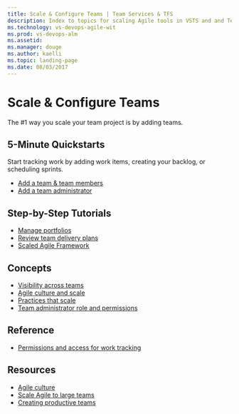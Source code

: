 ```yaml
---
title: Scale & Configure Teams | Team Services & TFS
description: Index to topics for scaling Agile tools in VSTS and and Team Foundation Server (TFS)  
ms.technology: vs-devops-agile-wit
ms.prod: vs-devops-alm
ms.assetid: 
ms.manager: douge
ms.author: kaelli
ms.topic: landing-page 
ms.date: 08/03/2017
---
```


# Scale & Configure Teams 

The #1 way you scale your team project is by adding teams.   


## 5-Minute Quickstarts  

Start tracking work by adding work items, creating your backlog, or scheduling sprints.  

- [Add a team & team members](multiple-teams.md)  
- [Add a team administrator](add-team-administrator.md)  


## Step-by-Step Tutorials

- [Manage portfolios](portfolio-management.md)
- [Review team delivery plans](review-team-plans.md)
- [Scaled Agile Framework](scaled-agile-framework.md) 


## Concepts 
       
- [Visibility across teams](visibility-across-teams.md)   
- [Agile culture and scale](agile-culture.md)   
- [Practices that scale](practices-that-scale.md)  
- [Team administrator role and permissions](team-administrator-permissions.md)


## Reference   
- [Permissions and access for work tracking](../permissions-access-work-tracking.md) 
 
  
## Resources  
- [Agile culture](https://www.visualstudio.com/learn/agile-culture/)  
- [Scale Agile to large teams](https://www.visualstudio.com/learn/scale-agile-large-teams/)  
- [Creating productive teams](https://www.visualstudio.com/learn/productive-teams/)    


  

<!---
 

-->